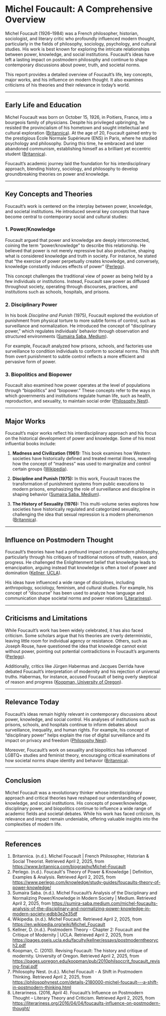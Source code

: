 # Michel Foucault: A Comprehensive Overview

Michel Foucault (1926–1984) was a French philosopher, historian, sociologist, and literary critic who profoundly influenced modern thought, particularly in the fields of philosophy, sociology, psychology, and cultural studies. His work is best known for exploring the intricate relationships between power, knowledge, and social institutions. Foucault’s ideas have left a lasting impact on postmodern philosophy and continue to shape contemporary discussions about power, truth, and societal norms.

This report provides a detailed overview of Foucault’s life, key concepts, major works, and his influence on modern thought. It also examines criticisms of his theories and their relevance in today’s world.

---

## Early Life and Education

Michel Foucault was born on October 15, 1926, in Poitiers, France, into a bourgeois family of physicians. Despite his privileged upbringing, he resisted the provincialism of his hometown and sought intellectual and cultural exploration ([Britannica](https://www.britannica.com/biography/Michel-Foucault)). At the age of 20, Foucault gained entry to the prestigious École Normale Supérieure (ENS) in Paris, where he studied psychology and philosophy. During this time, he embraced and later abandoned communism, establishing himself as a brilliant yet eccentric student ([Britannica](https://www.britannica.com/biography/Michel-Foucault)).

Foucault’s academic journey laid the foundation for his interdisciplinary approach, blending history, sociology, and philosophy to develop groundbreaking theories on power and knowledge.

---

## Key Concepts and Theories

Foucault’s work is centered on the interplay between power, knowledge, and societal institutions. He introduced several key concepts that have become central to contemporary social and cultural studies:

### 1. **Power/Knowledge**
Foucault argued that power and knowledge are deeply interconnected, coining the term “power/knowledge” to describe this relationship. He believed that power is not merely repressive but also productive, shaping what is considered knowledge and truth in society. For instance, he stated that “the exercise of power perpetually creates knowledge, and conversely, knowledge constantly induces effects of power” ([Perlego](https://www.perlego.com/knowledge/study-guides/foucaults-theory-of-power-knowledge/)).

This concept challenges the traditional view of power as being held by a few individuals or institutions. Instead, Foucault saw power as diffused throughout society, operating through discourses, practices, and institutions such as schools, hospitals, and prisons.

### 2. **Disciplinary Power**
In his book *Discipline and Punish* (1975), Foucault explored the evolution of punishment from physical torture to more subtle forms of control, such as surveillance and normalization. He introduced the concept of “disciplinary power,” which regulates individuals’ behavior through observation and structured environments ([Sumaira Saba, Medium](https://sumira-saba.medium.com/michel-foucaults-analysis-of-the-disciplinary-and-normalizing-power-knowledge-in-modern-society-edbb3e2e35df)).

For example, Foucault analyzed how prisons, schools, and factories use surveillance to condition individuals to conform to societal norms. This shift from overt punishment to subtle control reflects a more efficient and pervasive form of power.

### 3. **Biopolitics and Biopower**
Foucault also examined how power operates at the level of populations through “biopolitics” and “biopower.” These concepts refer to the ways in which governments and institutions regulate human life, such as health, reproduction, and sexuality, to maintain social order ([Philosophy Nest](https://philosophynest.com/details-2180000-michel-foucault---a-shift-in-postmodern-thinking.html)).

---

## Major Works

Foucault’s major works reflect his interdisciplinary approach and his focus on the historical development of power and knowledge. Some of his most influential books include:

1. **Madness and Civilization (1961):** This book examines how Western societies have historically defined and treated mental illness, revealing how the concept of “madness” was used to marginalize and control certain groups ([Wikipedia](https://en.wikipedia.org/wiki/Michel_Foucault)).

2. **Discipline and Punish (1975):** In this work, Foucault traces the transformation of punishment systems from public executions to modern prisons, emphasizing the role of surveillance and discipline in shaping behavior ([Sumaira Saba, Medium](https://sumira-saba.medium.com/michel-foucaults-analysis-of-the-disciplinary-and-normalizing-power-knowledge-in-modern-society-edbb3e2e35df)).

3. **The History of Sexuality (1976):** This multi-volume series explores how societies have historically regulated and categorized sexuality, challenging the idea that sexual repression is a modern phenomenon ([Britannica](https://www.britannica.com/biography/Michel-Foucault)).

---

## Influence on Postmodern Thought

Foucault’s theories have had a profound impact on postmodern philosophy, particularly through his critiques of traditional notions of truth, reason, and progress. He challenged the Enlightenment belief that knowledge leads to emancipation, arguing instead that knowledge is often a tool of power and domination ([Kellner, UCLA](https://pages.gseis.ucla.edu/faculty/kellner/essays/postmoderntheorych2.pdf)).

His ideas have influenced a wide range of disciplines, including anthropology, sociology, feminism, and cultural studies. For example, his concept of “discourse” has been used to analyze how language and communication shape societal norms and power relations ([Literariness](https://literariness.org/2016/04/04/foucaults-influence-on-postmodern-thought/)).

---

## Criticisms and Limitations

While Foucault’s work has been widely celebrated, it has also faced criticism. Some scholars argue that his theories are overly deterministic, leaving little room for individual agency or resistance. Others, such as Joseph Rouse, have questioned the idea that knowledge cannot exist without power, pointing out potential contradictions in Foucault’s arguments ([Perlego](https://www.perlego.com/knowledge/study-guides/foucaults-theory-of-power-knowledge/)).

Additionally, critics like Jürgen Habermas and Jacques Derrida have debated Foucault’s interpretation of modernity and his rejection of universal truths. Habermas, for instance, accused Foucault of being overly skeptical of reason and progress ([Koopman, University of Oregon](https://pages.uoregon.edu/koopman/pub/2010philsoccrit_foucault_revising-final.pdf)).

---

## Relevance Today

Foucault’s ideas remain highly relevant in contemporary discussions about power, knowledge, and social control. His analyses of institutions such as prisons, schools, and hospitals continue to inform debates about surveillance, inequality, and human rights. For example, his concept of “disciplinary power” helps explain the rise of digital surveillance and its impact on privacy and freedom ([Philosophy Nest](https://philosophynest.com/details-2180000-michel-foucault---a-shift-in-postmodern-thinking.html)).

Moreover, Foucault’s work on sexuality and biopolitics has influenced LGBTQ+ studies and feminist theory, encouraging critical examinations of how societal norms shape identity and behavior ([Britannica](https://www.britannica.com/biography/Michel-Foucault)).

---

## Conclusion

Michel Foucault was a revolutionary thinker whose interdisciplinary approach and critical theories have reshaped our understanding of power, knowledge, and social institutions. His concepts of power/knowledge, disciplinary power, and biopolitics continue to influence a wide range of academic fields and societal debates. While his work has faced criticism, its relevance and impact remain undeniable, offering valuable insights into the complexities of modern life.

---

## References

1. Britannica. (n.d.). Michel Foucault | French Philosopher, Historian & Social Theorist. Retrieved April 2, 2025, from https://www.britannica.com/biography/Michel-Foucault  
2. Perlego. (n.d.). Foucault's Theory of Power & Knowledge | Definition, Examples & Analysis. Retrieved April 2, 2025, from https://www.perlego.com/knowledge/study-guides/foucaults-theory-of-power-knowledge/  
3. Sumaira Saba. (n.d.). Michel Foucault’s Analysis of the Disciplinary and Normalizing Power/Knowledge in Modern Society | Medium. Retrieved April 2, 2025, from https://sumira-saba.medium.com/michel-foucaults-analysis-of-the-disciplinary-and-normalizing-power-knowledge-in-modern-society-edbb3e2e35df  
4. Wikipedia. (n.d.). Michel Foucault. Retrieved April 2, 2025, from https://en.wikipedia.org/wiki/Michel_Foucault  
5. Kellner, D. (n.d.). Postmodern Theory - Chapter 2: Foucault and the Critique of Modernity | UCLA. Retrieved April 2, 2025, from https://pages.gseis.ucla.edu/faculty/kellner/essays/postmoderntheorych2.pdf  
6. Koopman, C. (2010). Revising Foucault: The history and critique of modernity. University of Oregon. Retrieved April 2, 2025, from https://pages.uoregon.edu/koopman/pub/2010philsoccrit_foucault_revising-final.pdf  
7. Philosophy Nest. (n.d.). Michel Foucault - A Shift in Postmodern Thinking. Retrieved April 2, 2025, from https://philosophynest.com/details-2180000-michel-foucault---a-shift-in-postmodern-thinking.html  
8. Literariness. (2016, April 4). Foucault’s Influence on Postmodern Thought – Literary Theory and Criticism. Retrieved April 2, 2025, from https://literariness.org/2016/04/04/foucaults-influence-on-postmodern-thought/  